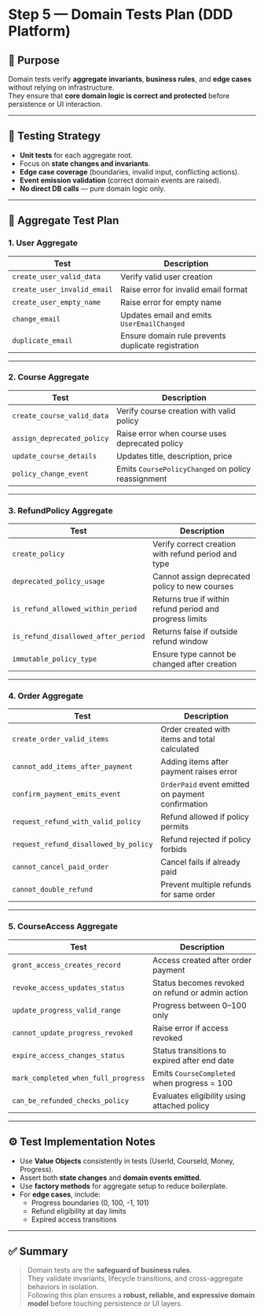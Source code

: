 # Step 5 — Domain Tests Plan (DDD Platform)

## 🎯 Purpose
Domain tests verify **aggregate invariants**, **business rules**, and **edge cases** without relying on infrastructure.  
They ensure that **core domain logic is correct and protected** before persistence or UI interaction.

---

## 🧪 Testing Strategy

- **Unit tests** for each aggregate root.
- Focus on **state changes and invariants**.
- **Edge case coverage** (boundaries, invalid input, conflicting actions).
- **Event emission validation** (correct domain events are raised).
- **No direct DB calls** — pure domain logic only.

---

## 🧾 Aggregate Test Plan

### 1. User Aggregate

| Test | Description |
|------|-------------|
| `create_user_valid_data` | Verify valid user creation |
| `create_user_invalid_email` | Raise error for invalid email format |
| `create_user_empty_name` | Raise error for empty name |
| `change_email` | Updates email and emits `UserEmailChanged` |
| `duplicate_email` | Ensure domain rule prevents duplicate registration |

---

### 2. Course Aggregate

| Test | Description |
|------|-------------|
| `create_course_valid_data` | Verify course creation with valid policy |
| `assign_deprecated_policy` | Raise error when course uses deprecated policy |
| `update_course_details` | Updates title, description, price |
| `policy_change_event` | Emits `CoursePolicyChanged` on policy reassignment |

---

### 3. RefundPolicy Aggregate

| Test | Description |
|------|-------------|
| `create_policy` | Verify correct creation with refund period and type |
| `deprecated_policy_usage` | Cannot assign deprecated policy to new courses |
| `is_refund_allowed_within_period` | Returns true if within refund period and progress limits |
| `is_refund_disallowed_after_period` | Returns false if outside refund window |
| `immutable_policy_type` | Ensure type cannot be changed after creation |

---

### 4. Order Aggregate

| Test | Description |
|------|-------------|
| `create_order_valid_items` | Order created with items and total calculated |
| `cannot_add_items_after_payment` | Adding items after payment raises error |
| `confirm_payment_emits_event` | `OrderPaid` event emitted on payment confirmation |
| `request_refund_with_valid_policy` | Refund allowed if policy permits |
| `request_refund_disallowed_by_policy` | Refund rejected if policy forbids |
| `cannot_cancel_paid_order` | Cancel fails if already paid |
| `cannot_double_refund` | Prevent multiple refunds for same order |

---

### 5. CourseAccess Aggregate

| Test | Description |
|------|-------------|
| `grant_access_creates_record` | Access created after order payment |
| `revoke_access_updates_status` | Status becomes revoked on refund or admin action |
| `update_progress_valid_range` | Progress between 0–100 only |
| `cannot_update_progress_revoked` | Raise error if access revoked |
| `expire_access_changes_status` | Status transitions to expired after end date |
| `mark_completed_when_full_progress` | Emits `CourseCompleted` when progress = 100 |
| `can_be_refunded_checks_policy` | Evaluates eligibility using attached policy |

---

## ⚙️ Test Implementation Notes

- Use **Value Objects** consistently in tests (UserId, CourseId, Money, Progress).  
- Assert both **state changes** and **domain events emitted**.  
- Use **factory methods** for aggregate setup to reduce boilerplate.  
- For **edge cases**, include:
  - Progress boundaries (0, 100, -1, 101)  
  - Refund eligibility at day limits  
  - Expired access transitions  

---

## ✅ Summary
> Domain tests are the **safeguard of business rules**.  
> They validate invariants, lifecycle transitions, and cross-aggregate behaviors in isolation.  
> Following this plan ensures a **robust, reliable, and expressive domain model** before touching persistence or UI layers.
